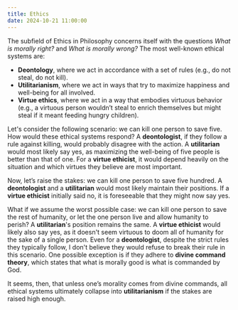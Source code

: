 ```yaml
---
title: Ethics
date: 2024-10-21 11:00:00
---
```



The subfield of Ethics in Philosophy concerns itself with the questions *What is morally right?* and *What is morally wrong?* The most well-known ethical systems are:

- **Deontology**, where we act in accordance with a set of rules (e.g., do not steal, do not kill).
- **Utilitarianism**, where we act in ways that try to maximize happiness and well-being for all involved.
- **Virtue ethics**, where we act in a way that embodies virtuous behavior (e.g., a virtuous person wouldn’t steal to enrich themselves but might steal if it meant feeding hungry children).

Let's consider the following scenario: we can kill one person to save five. How would these ethical systems respond?
A **deontologist**, if they follow a rule against killing, would probably disagree with the action. A **utilitarian** would most likely say yes, as maximizing the well-being of five people is better than that of one.  For a **virtue ethicist**, it would depend heavily on the situation and which virtues they believe are most important.

Now, let’s raise the stakes: we can kill one person to save five hundred. A **deontologist** and a **utilitarian** would most likely maintain their positions. If a **virtue ethicist** initially said no, it is foreseeable that they might now say yes.

What if we assume the worst possible case: we can kill one person to save the rest of humanity, or let the one person live and allow humanity to perish?
A **utilitarian**'s position remains the same. A **virtue ethicist** would likely also say yes, as it doesn't seem virtuous to doom all of humanity for the sake of a single person.
Even for a **deontologist**, despite the strict rules they typically follow, I don't believe they would refuse to break their rule in this scenario. One possible exception is if they adhere to **divine command theory**, which states that what is morally good is what is commanded by God.

It seems, then, that unless one’s morality comes from divine commands, all ethical systems ultimately collapse into **utilitarianism** if the stakes are raised high enough.


